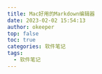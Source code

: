 ```yaml
---
title: Mac好用的Markdown编辑器
date: 2023-02-02 15:54:13
author: okeeper
top: false
toc: true
categories: 软件笔记
tags:
  - 软件笔记
---
```


